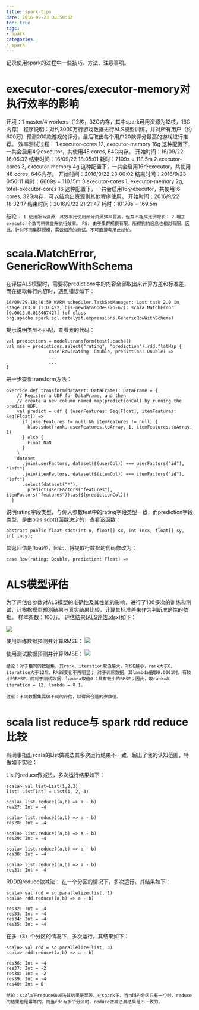 ```yaml
---
title: spark-tips
date: 2016-09-23 08:50:52
toc: true
tags:
- spark
categories:
- spark
---
```

记录使用spark的过程中一些技巧、方法、注意事项。

# executor-cores/executor-memory对执行效率的影响
环境：1 master/4 workers（12核，32G内存，其中spark可用资源为12核，16G内存）
程序说明：对约3000万行游戏数据进行ALS模型训练，并对所有用户（约600万）预测200款游戏的评分，最后取出每个用户20款评分最高的游戏进行推荐。
效率测试过程：
1.executor-cores 12, executor-memory 16g
这种配置下，一共会启用4个executor，共使用48 cores, 64G内存。
开始时间：16/09/22 16:06:32
结束时间：16/09/22 18:05:01
耗时：7109s = 118.5m
2.executor-cores 3, executor-memory 4g
这种配置下，一共会启用16个executor，共使用48 cores, 64G内存。
开始时间：2016/9/22 23:00:02
结束时间：2016/9/23 0:50:11
耗时：6609s = 110.15m
3.executor-cores 1, executor-memory 2g, total-executor-cores 16
这种配置下，一共会启用16个executor，共使用16 cores, 32G内存，可以结余出资源供其他程序使用。
开始时间：2016/9/22 18:32:17
结束时间：2016/9/22 21:21:47
耗时：10170s = 169.5m

结论：
`1.使用所有资源，其效率比使用部分资源效率要高，但并不能成比例增长；`
`2.增加executor个数可稍微提升执行效率。`
`PS: 由于集群规模有限，所得到的信息也相对有限，因此，针对不同集群规模，需做相应的测试，不可直接套用此结论。`

# scala.MatchError, GenericRowWithSchema
在评估ALS模型时，需要将predictions中的内容全部取出来计算方差和标准差，而在提取每行内容时，遇到错误如下：
```
16/09/29 10:40:59 WARN scheduler.TaskSetManager: Lost task 2.0 in stage 103.0 (TID 492, bis-newdatanode-s2b-67): scala.MatchError: [0.0013,0.018407427] (of class org.apache.spark.sql.catalyst.expressions.GenericRowWithSchema)
```
提示说明类型不匹配，查看我的代码：
```
val predictions = model.transform(test).cache()
val mse = predictions.select("rating", "prediction").rdd.flatMap {
                case Row(rating: Double, prediction: Double) =>
				...
				...
}
```
进一步查看transform方法：
```
override def transform(dataset: DataFrame): DataFrame = {
    // Register a UDF for DataFrame, and then
    // create a new column named map(predictionCol) by running the predict UDF.
    val predict = udf { (userFeatures: Seq[Float], itemFeatures: Seq[Float]) =>
      if (userFeatures != null && itemFeatures != null) {
        blas.sdot(rank, userFeatures.toArray, 1, itemFeatures.toArray, 1)
      } else {
        Float.NaN
      }
    }
    dataset
      .join(userFactors, dataset($(userCol)) === userFactors("id"), "left")
      .join(itemFactors, dataset($(itemCol)) === itemFactors("id"), "left")
      .select(dataset("*"),
        predict(userFactors("features"), itemFactors("features")).as($(predictionCol)))
  }
```
说明rating字段类型，与传入参数test中的rating字段类型一致，而prediction字段类型，是由blas.sdot()函数决定的，查看该函数： 
```
abstract public float sdot(int n, float[] sx, int incx, float[] sy, int incy);
```
其返回值是float型，因此，将提取行数据的代码修改为：
```
case Row(rating: Double, prediction: Float) =>
```

# ALS模型评估
为了评估各参数对ALS模型的准确性及其性能的影响，进行了100多次的训练和测试，计根据模型预测结果与真实结果比较，计算其标准差来作为判断准确性的依据。
样本条数：100万。
评估结果[(ALS评估.xlsx)](ALS评估.xlsx)如下：

![](ALS评估.png)

使用训练数据预测并计算RMSE：
![](使用训练数据预测.png)

使用测试数据预测并计算RMSE：
![](使用测试数据预测.png)

`结论：对于相同的数据集，其rank、iteration取值越大，RMSE越小，rank大于8、iteration大于12后，RMSE变化不再明显； 对于训练数据，其lambda值取0.0001时，有较小的RMSE，而对于测试数据，lambda取值0.1具有较小的RMSE；因此，取rank=8, iteration = 12, lambda = 0.1。`

`注意：不同数据集需做不同的评估，以得出合适的参数值。`

# scala list reduce与 spark rdd reduce比较

有同事指出scala的List做减法其多次运行结果不一致，超出了我的认知范围，特做如下实验：

List的reduce做减法，多次运行结果如下：

```
scala> val list=List(1,2,3)
list: List[Int] = List(1, 2, 3)

scala> list.reduce((a,b) => a - b)
res27: Int = -4

scala> list.reduce((a,b) => a - b)
res28: Int = -4

scala> list.reduce((a,b) => a - b)
res29: Int = -4

scala> list.reduce((a,b) => a - b)
res30: Int = -4

scala> list.reduce((a,b) => a - b)
res31: Int = -4
```

RDD的reduce做减法：
在一个分区的情况下，多次运行，其结果如下：

```
scala> val rdd = sc.parallelize(list, 1)
scala> rdd.reduce((a,b) => a - b)

res32: Int = -4
res33: Int = -4
res34: Int = -4
res35: Int = -4
```

在多（3）个分区的情况下，多次运行，其结果如下：

```
scala> val rdd = sc.parallelize(list, 3)
scala> rdd.reduce((a,b) => a - b)

res36: Int = -4
res37: Int = -2
res38: Int = -2
res39: Int = -4
res40: Int = 0
```

`结论：scala下reduce做减法其结果是幂等，在spark下，当rdd的分区只有一个时，reduce的结果也是幂等的，而当rdd有多个分区时，reduce做减法其结果是不一致的。`

